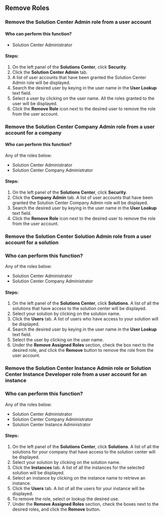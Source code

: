 ## Remove Roles

### Remove the Solution Center Admin role from a user account
#### Who can perform this function?
* Solution Center Administrator

#### Steps:
1. On the left panel of the **Solutions Center**, click **Security**.
2. Click the **Solution Center Admin** tab.
3. A list of user accounts that have been granted the Solution Center Admin role will be displayed.
4. Search the desired user by keying in the user name in the **User Lookup** text field.
3. Select a user by clicking on the user name. All the roles granted to the user will be displayed.
4. Click the **Remove Role** icon next to the desired user to remove the role from the user account.

### Remove the Solution Center Company Admin role from a user account for a company
#### Who can perform this function?
Any of the roles below:
* Solution Center Administrator
* Solution Center Company Administrator

#### Steps:
1. On the left panel of the **Solutions Center**, click **Security**.
2. Click the **Company Admin** tab. A list of user accounts that have been granted the Solution Center Company Admin role will be displayed.
3. Search the desired user by keying in the user name in the **User Lookup** text field.
4. Click the **Remove Role** icon next to the desired user to remove the role from the user account.

### Remove the Solution Center Solution Admin role from a user account for a solution
### Who can perform this function?
Any of the roles below:
* Solution Center Administrator
* Solution Center Company Administrator

#### Steps:
1. On the left panel of the **Solutions Center**, click **Solutions**. A list of all the solutions that have access to the solution center will be displayed.
2. Select your solution by clicking on the solution name.
3. Click the **Users** tab. A list of users who have access to your solution will be displayed.
4. Search the desired user by keying in the user name in the **User Lookup** text field.
5. Select the user by clicking on the user name.
6. Under the **Remove Assigned Roles** section, check the box next to the desired role, and click the **Remove** button to remove the role from the user account.

### Remove the Solution Center Instance Admin role or Solution Center Instance Developer role from a user account for an instance
### Who can perform this function?
Any of the roles below:
* Solution Center Administrator
* Solution Center Company Administrator
* Solution Center Instance Administrator

#### Steps:
1. On the left panel of the **Solutions Center**, click **Solutions**. A list of all the solutions for your company that have access to the solution center will be displayed.
2. Select your solution by clicking on the solution name.
3. Click the **Instances** tab. A list of all the instances for the selected solution will be displayed.
4. Select an instance by clicking on the instance name to retrieve an instance.
5. Click the **Users** tab. A list of all the users for your instance will be displayed.
6. To remove the role, select or lookup the desired use.
7. Under the **Remove Assigned Roles** section, check the boxes next to the desired roles, and click the **Remove** button.

